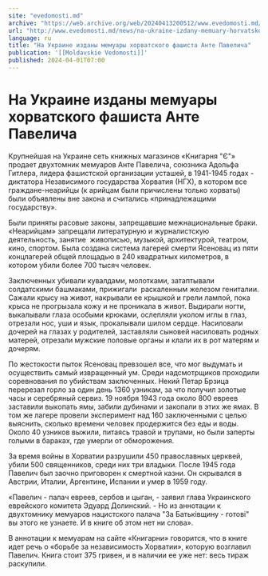 ```yaml
---
site: "evedomosti.md"
archive: "https://web.archive.org/web/20240413200512/www.evedomosti.md/news/na-ukraine-izdany-memuary-horvatskogo-fashista-ante-pavelich"
url: "http://www.evedomosti.md/news/na-ukraine-izdany-memuary-horvatskogo-fashista-ante-pavelich"
language: ru
title: "На Украине изданы мемуары хорватского фашиста Анте Павелича"
publication: '[[Moldavskie Vedomosti]]'
published: 2024-04-01T07:00
---
```


# На Украине изданы мемуары хорватского фашиста Анте Павелича

Крупнейшая на Украине сеть книжных магазинов «Книгарня "Є"» продает двухтомник мемуаров Анте Павелича, союзника Адольфа Гитлера, лидера фашистской организации усташей, в 1941-1945 годах - диктатора Независимого государства Хорватия (НГХ), в котором все граждане-неарийцы (к арийцам были причислены только хорваты) были объявлены вне закона и считались «принадлежащими государству».

Были приняты расовые законы, запрещавшие межнациональные браки. «Неарийцам» запрещали литературную и журналистскую деятельность, занятие  живописью, музыкой, архитектурой, театром, кино, спортом. Была создана система лагерей смерти Ясеновац из пяти концлагерей общей площадью в 240 квадратных километров, в котором убили более 700 тысяч человек.

Заключенных убивали кувалдами, молотками, затаптывали солдатскими башмаками, прижигали  раскаленным железом гениталии. Сажали крысу на живот, накрывали ее крышкой и грели лампой, пока крыса не прогрызала кожу и не проникала в живот. Выдирали ногти, выкалывали глаза особыми крюками, ослепляли уколом иглы в глаз, отрезали нос, уши и язык, прокалывали шилом сердце. Насиловали дочерей на глазах у родителей, заставляли сыновей насиловать родных матерей, отрезали мужские половые органы и клали их в рот матерям и дочерям.

По жестокости пыток Ясеновац превзошел все, что мог выдумать и осуществить самый извращенный ум. Среди надсмотрщиков проходили соревнования по убийствам заключенных. Некий Петар Брзица перерезал горло за один день 1360 узникам, за что получил золотые часы и серебряный сервиз. 19 ноября 1943 года около 800 евреев заставили выкопать ямы, забили дубинами и закопали в этих же ямах. В том же лагере провели эксперимент над 160 заключенными с целью выяснить, сколько времени человек продержится без еды и воды. Около 40 узников выжили, питаясь травой и трупами, но были заперты голыми в бараках, где умерли от обморожения.

За время войны в Хорватии разрушили 450 православных церквей, убили 500 священников, среди них три владыки. После 1945 года Павелич был заочно приговорен к смертной казни. Он скрывался в Австрии, Италии, Аргентине, Испании и умер в 1959 году.

«Павелич - палач евреев, сербов и цыган, - заявил глава Украинского еврейского комитета Эдуард Долинский. - Но из аннотации к двухтомнику мемуаров нацистского палача "За Батьківщину - готові" вы этого не узнаете. И в книге об этом нет ни слова».

В аннотации к мемуарам на сайте «Книгарни» говорится, что в книге идет речь о «борьбе за независимость Хорватии», которую возглавил Павелич. Книга стоит 375 гривен, и в наличии ее уже нет: весь тираж раскупили.